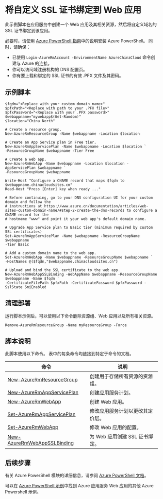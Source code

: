 <properties
    pageTitle="Azure PowerShell 脚本示例 - 将自定义 SSL 证书绑定到 Web 应用 | Azure"
    description="Azure PowerShell 脚本示例 - 将自定义 SSL 证书绑定到 Web 应用"
    services="app-service\web"
    documentationcenter=""
    author="cephalin"
    manager="erikre"
    editor=""
    tags="azure-service-management"
    translationtype="Human Translation" />
<tags
    ms.assetid="23e83b74-614a-49a0-bc08-7542120eeec5"
    ms.service="app-service-web"
    ms.workload="web"
    ms.devlang="na"
    ms.topic="article"
    ms.date="03/20/2017"
    wacn.date="04/24/2017"
    ms.author="cephalin"
    ms.sourcegitcommit="a114d832e9c5320e9a109c9020fcaa2f2fdd43a9"
    ms.openlocfilehash="d49d971c4bf9959da2307df1c85c41a2b04e1144"
    ms.lasthandoff="04/14/2017" />

# <a name="bind-a-custom-ssl-certificate-to-a-web-app"></a>将自定义 SSL 证书绑定到 Web 应用

此示例脚本在应用服务中创建一个 Web 应用及其相关资源，然后将自定义域名的 SSL 证书绑定到该应用。 

必要时，请使用 [Azure PowerShell 指南](https://docs.microsoft.com/zh-cn/powershell/azureps-cmdlets-docs/)中的说明安装 Azure PowerShell。 同时，请确保：

- 已使用 `Login-AzureRmAccount -EnvironmentName AzureChinaCloud` 命令创建与 Azure 的连接。
- 你可以访问域注册机构的 DNS 配置页。
- 你有要上载和绑定的 SSL 证书的有效 .PFX 文件及其密码。

## <a name="sample-script"></a>示例脚本

    $fqdn="<Replace with your custom domain name>"
    $pfxPath="<Replace with path to your .PFX file>"
    $pfxPassword="<Replace with your .PFX password>"
    $webappname="mywebapp$(Get-Random)"
    $location="China North"

    # Create a resource group.
    New-AzureRmResourceGroup -Name $webappname -Location $location

    # Create an App Service plan in Free tier.
    New-AzureRmAppServicePlan -Name $webappname -Location $location `
    -ResourceGroupName $webappname -Tier Free

    # Create a web app.
    New-AzureRmWebApp -Name $webappname -Location $location -AppServicePlan $webappname `
    -ResourceGroupName $webappname

    Write-Host "Configure a CNAME record that maps $fqdn to $webappname.chinacloudsites.cn"
    Read-Host "Press [Enter] key when ready ..."

    # Before continuing, go to your DNS configuration UI for your custom domain and follow the 
    # instructions at https://www.azure.cn/documentation/articles/web-sites-custom-domain-name/#step-2-create-the-dns-records to configure a CNAME record for the 
    # hostname "www" and point it your web app's default domain name.

    # Upgrade App Service plan to Basic tier (minimum required by custom SSL certificates)
    Set-AzureRmAppServicePlan -Name $webappname -ResourceGroupName $webappname `
    -Tier Basic

    # Add a custom domain name to the web app. 
    Set-AzureRmWebApp -Name $webappname -ResourceGroupName $webappname `
    -HostNames @($fqdn,"$webappname.chinacloudsites.cn")

    # Upload and bind the SSL certificate to the web app.
    New-AzureRmWebAppSSLBinding -WebAppName $webappname -ResourceGroupName $webappname -Name $fqdn `
    -CertificateFilePath $pfxPath -CertificatePassword $pfxPassword -SslState SniEnabled

## <a name="clean-up-deployment"></a>清理部署 

运行脚本示例后，可以使用以下命令删除资源组、Web 应用以及所有相关资源。

    Remove-AzureRmResourceGroup -Name myResourceGroup -Force

## <a name="script-explanation"></a>脚本说明

此脚本使用以下命令。 表中的每条命令均链接到特定于命令的文档。

| 命令 | 说明 |
|---|---|
| [New-AzureRmResourceGroup](https://docs.microsoft.com/zh-cn/powershell/resourcemanager/AzureRM.Resources/v3.5.0/new-azurermresourcegroup) | 创建用于存储所有资源的资源组。 |
| [New-AzureRmAppServicePlan](https://docs.microsoft.com/zh-cn/powershell/resourcemanager/azurerm.websites/v2.5.0/new-azurermappserviceplan) | 创建应用服务计划。 |
| [New-AzureRmWebApp](https://docs.microsoft.com/zh-cn/powershell/resourcemanager/azurerm.websites/v2.5.0/new-azurermwebapp) | 创建 Web 应用。 |
| [Set-AzureRmAppServicePlan](https://docs.microsoft.com/zh-cn/powershell/resourcemanager/azurerm.websites/v2.5.0/set-azurermappserviceplan) | 修改应用服务计划以更改其定价层。 |
| [Set-AzureRmWebApp](https://docs.microsoft.com/zh-cn/powershell/resourcemanager/azurerm.websites/v2.5.0/set-azurermwebapp) | 修改 Web 应用的配置。 |
| [New-AzureRmWebAppSSLBinding](https://docs.microsoft.com/zh-cn/powershell/resourcemanager/azurerm.websites/v2.5.0/new-azurermwebappsslbinding) | 为 Web 应用创建 SSL 证书绑定。 |

## <a name="next-steps"></a>后续步骤

有关 Azure PowerShell 模块的详细信息，请参阅 [Azure PowerShell 文档](https://docs.microsoft.com/zh-cn/powershell/azureps-cmdlets-docs/)。

可以在 [Azure PowerShell 示例](/documentation/articles/app-service-powershell-samples/)中找到 Azure 应用服务 Web 应用的其他 Azure Powershell 示例。